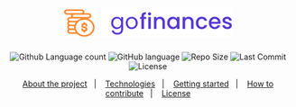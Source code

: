 <h1 align="center">
  <img alt="GoFinances" title="#goFinances" src="logo.svg" width="300px">
</h1>

<p align="center">
  <img alt="Github Language count" src="https://img.shields.io/github/languages/count/AndersonUfop/goFinances-GoStack?color=%235636D3">
  <img alt="GitHub language" src="https://img.shields.io/github/languages/top/AndersonUfop/goFinances-GoStack?color=%235636D3">
  <img alt="Repo Size" src="https://img.shields.io/github/repo-size/AndersonUfop/goFinances-goStack?color=%235636D3">
  <img alt="Last Commit" src="https://img.shields.io/github/last-commit/AndersonUfop/goFinances-goStack?color=blue">
  <img alt="License" src="https://img.shields.io/github/license/AndersonUfop/goFinances-GoStack?color=blue">
</p>

<p align="center">
  <a href="#">About the project</a>&nbsp;&nbsp;&nbsp;|&nbsp;&nbsp;&nbsp;
  <a href="#">Technologies</a>&nbsp;&nbsp;&nbsp;|&nbsp;&nbsp;&nbsp;
  <a href="#">Getting started</a>&nbsp;&nbsp;&nbsp;|&nbsp;&nbsp;&nbsp;
  <a href="#">How to contribute</a>&nbsp;&nbsp;&nbsp;|&nbsp;&nbsp;&nbsp;
  <a href="#">License</a>
</p>
